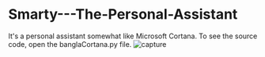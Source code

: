 # Smarty---The-Personal-Assistant
It's a personal assistant somewhat like Microsoft Cortana. To see the source code, open the banglaCortana.py file.
![capture](https://user-images.githubusercontent.com/35050416/40522500-0ecbfeb2-5ff3-11e8-9c7f-b129acf2a069.PNG)
